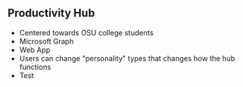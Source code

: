 ## Productivity Hub 

* Centered towards OSU college students
* Microsoft Graph
* Web App
* Users can change "personality" types that changes how the hub functions
* Test


